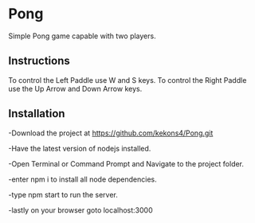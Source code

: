 # Pong

Simple Pong game capable with two players.

## Instructions

To control the Left Paddle use W and S keys.
To control the Right Paddle use the Up Arrow and Down Arrow keys.

## Installation

-Download the project at https://github.com/kekons4/Pong.git

-Have the latest version of nodejs installed.

-Open Terminal or Command Prompt and Navigate to the project folder.

-enter npm i to install all node dependencies.

-type npm start to run the server.

-lastly on your browser goto localhost:3000
